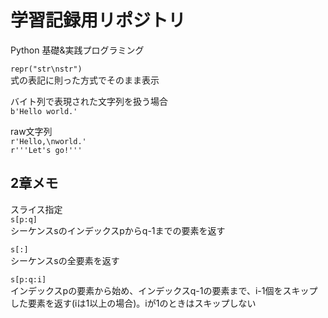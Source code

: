 # 学習記録用リポジトリ

Python 基礎&実践プログラミング


`repr("str\nstr")`  
式の表記に則った方式でそのまま表示

バイト列で表現された文字列を扱う場合  
`b'Hello world.'`

raw文字列  
`r'Hello,\nworld.'`  
`r'''Let's go!'''`


## 2章メモ

スライス指定  
`s[p:q]`  
シーケンスsのインデックスpからq-1までの要素を返す

`s[:]`  
シーケンスsの全要素を返す

`s[p:q:i]`  
インデックスpの要素から始め、インデックスq-1の要素まで、i-1個をスキップした要素を返す(iは1以上の場合)。iが1のときはスキップしない


